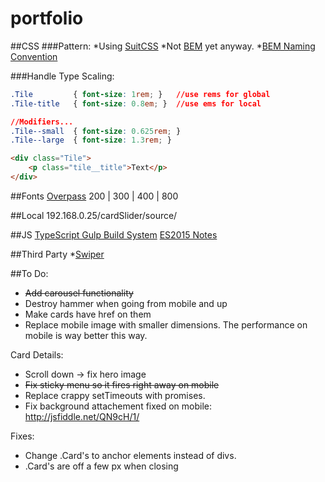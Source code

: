 # portfolio

##CSS
###Pattern:
*Using [SuitCSS](https://suitcss.github.io/)
*Not [BEM](https://css-tricks.com/bem-101/) yet anyway.
*[BEM Naming Convention](http://getbem.com/naming/)

###Handle Type Scaling:
```css
.Tile         { font-size: 1rem; }   //use rems for global
.Tile-title   { font-size: 0.8em; }  //use ems for local

//Modifiers...
.Tile--small  { font-size: 0.625rem; }
.Tile--large  { font-size: 1.3rem; }
```
```html
<div class="Tile">
    <p class="tile__title">Text</p>
</div>
```

##Fonts
[Overpass](https://fonts.google.com/specimen/Overpass?selection.family=Overpass:200,300,400,800)
200 | 300 | 400 | 800

##Local
192.168.0.25/cardSlider/source/

##JS
[TypeScript Gulp Build System](https://www.typescriptlang.org/docs/handbook/gulp.html)
[ES2015 Notes](https://babeljs.io/learn-es2015/)

##Third Party
*[Swiper](http://idangero.us/swiper/)

##To Do:
* ~~Add carousel functionality~~
* Destroy hammer when going from mobile and up
* Make cards have href on them
* Replace mobile image with smaller dimensions. The performance on mobile is way better this way.

Card Details: 
* Scroll down -> fix hero image
* ~~Fix sticky menu so it fires right away on mobile~~
* Replace crappy setTimeouts with promises. 
* Fix background attachement fixed on mobile: http://jsfiddle.net/QN9cH/1/

Fixes:
* Change .Card's to anchor elements instead of divs.
* .Card's are off a few px when closing
